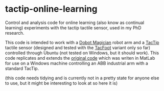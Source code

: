 # tactip-online-learning
Control and analysis code for online learning (also know as continual learning) experiments with the tactip tactile sensor, used in my PhD research.

This code is intended to work with a [Dobot Magician](https://www.dobot-robots.com/products/education/magician.html) robot arm and a [TacTip](https://softroboticstoolkit.com/tactip) tactile sensor (designed and tested with the [TacFoot](https://github.com/Tebazil12/TacFoot) variant only so far) controlled through Ubuntu (not tested on Windows, but it should work). This code replicates and extends the [original code](https://github.com/Tebazil12/phd-arm-code) which was writen in MatLab for use on a Windows machine controlling an ABB industrial arm with a standard TacTip. 

(this code needs tidying and is currently not in a pretty state for anyone else to use, but it might be interesting to look at so here it is)
